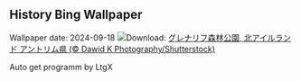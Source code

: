 ## History Bing Wallpaper
Wallpaper date: 2024-09-18
![](https://www.bing.com/th?id=OHR.GlenariffPark_JA-JP5014364740_UHD.jpg&w=1000)Download: [グレナリフ森林公園, 北アイルランド アントリム県 (© Dawid K Photography/Shutterstock)](https://www.bing.com/th?id=OHR.GlenariffPark_JA-JP5014364740_UHD.jpg)

Auto get programm by LtgX
